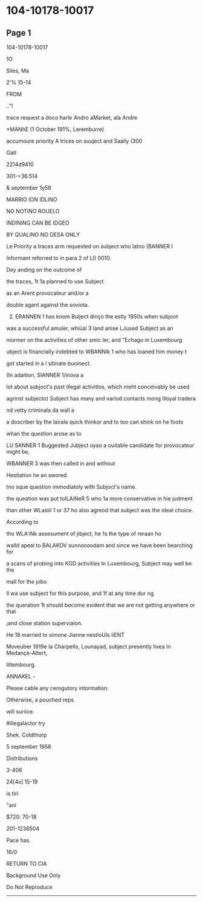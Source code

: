 # 104-10178-10017

## Page 1

104-10178-10017

1O

Siles, Ma

2'% 15-14

FROM

.."l

trace request a doco harle Andro aMarket, ala Andre

*MANhE (1 October 191%, Leremburre)

accumoure priority A trices on suuject and Saally (300

Gatl

2214d9410

301-=36.514

& september 1y58

MARRIO ION IDLINO

NO NOTINO ROUELO

INDINING CAN BE IDGEO

BY QUALINO NO DESA ONLY

Le Priority a traces arm requested on subject who latno (BANNER I

Informant reforred to in para 2 of LI) 0010.

Dey anding on the outcome of

the traces, 1t 1a planned to use Subject

as an Arent provocateur and/or a

double agant against the soviota.

2. ERANNEN 1 has knom Bulject dinço the estly 1950s when subjoot

was a successful amuler, whiüal 3 land anise LJused Subject as an

niormer on the activities of other smic ler, and "Echago in Luxembourg

ubject is financlally indebted to WBANNIk 1 who has loaned him money t

got started in a l sitinate buoinect.

(In adaition, SIANNER 1/inova a

lot about subjoct's past illegal activitlos, which meht conceivably be used

agrinst subjecto) Subject has many and varlod contacts mong illoyal tradera

nd vetty criminala da wall a

a doscriber by the lairala quick thinkor and to too can shink on he foots

whan the question arose as to

LU SANNER 1 Buggested Jubject oyao a ouitable candidate for provocateur might be,

WBANNER 3 was then called in and without

Hesitation he an swored.

tno sque question immodiatoly with Subjoct's name.

the queation was put tolLAiNeR 5 who 1a more conservative in hie judment

than other WLastil 1 or 37 ho also agreod that subject was the ideal choice.

According to

tho WLA'iNk assesument of jibject, he 1s the type of reraan ho

walld apeal to BALAKOV sunnoooodam and since we have been bearching for

a scans of probing into KGD activities In Luxembourg, Subject may well be the

mall for the jobo

Il wa use subject for this purpose, and 1f at any time dur ng

the queration 1t should become evident that we are not getting anywhere or that

¡and close station superviaion.

He 18 married to simone Jianne nestioUIs liENT

Moveuber 1919e la Charpello, Lounayad, subject presently livea In Medançe-Attert,

liltembourg.

ANNAKEL -

Please cable any cerogutory intormation.

Otherwise, a pouched reps

will suriice.

#illegalactor try

Shek. Coldthorp

5 september 1958

Distributions

3-408

24[4x] 15-19

is tiri

"ani

$720: 70-18

201-1236504

Pace has.

16/0

RETURN TO CIA

Background Use Only

Do Not Reproduce

---

